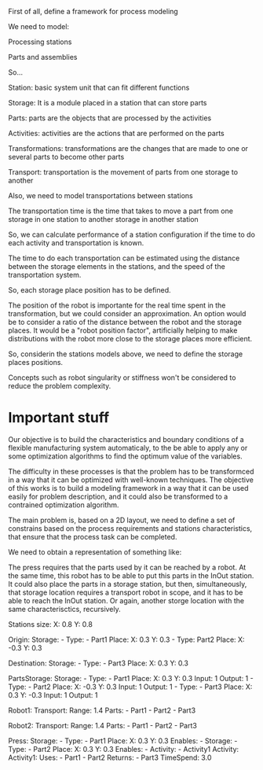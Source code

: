 First of all, define a framework for process modeling

We need to model:

Processing stations

Parts and assemblies

So...

Station: basic system unit that can fit different functions

Storage: It is a module placed in a station that can store parts

Parts: parts are the objects that are processed by the activities

Activities: activities are the actions that are performed on the parts

Transformations: transformations are the changes that are made to one or several parts to become other parts

Transport: transportation is the movement of parts from one storage to another



Also, we need to model transportations between stations

The transportation time is the time that takes to move a part from one storage in one station to another storage in another station

So, we can calculate performance of a station configuration if the time to do each activity and transportation is known.

The time to do each transportation can be estimated using the distance between the storage elements in the stations, and the speed of the transportation system.

So, each storage place position has to be defined.

The position of the robot is importante for the real time spent in the transformation, but we could consider an approximation. An option would be to consider a ratio of the distance between the robot and the storage places. It would be a "robot position factor", artificially helping to make distributions with the robot more close to the storage places more efficient.

So, considerin the stations models above, we need to define the storage places positions.


Concepts such as robot singularity or stiffness won't be considered to reduce the problem complexity.

# Important stuff

Our objective is to build the characteristics and boundary conditions of a flexible manufacturing system automaticaly, to the be able to apply any or some optimization algorithms to find the optimum value of the variables.

The difficulty in these processes is that the problem has to be transformced in a way that it can be optimized with well-known techniques. The objective of this works is to build a modeling framework in a way that it can be used easily for problem description, and it could also be transformed to a contrained optimization algorithm.

The main problem is, based on a 2D layout, we need to define a set of constrains based on the process requirements and stations characteristics, that ensure that the process task can be completed. 

We need to obtain a representation of something like:

The press requires that the parts used by it can be reached by a robot. At the same time, this robot has to be able to put this parts in the InOut station. It could also place the parts in a storage station, but then, simultaneously, that storage location requires a transport robot in scope, and it has to be able to reach the InOut station. Or again, another storge location with the same characterisctics, recursively.




Stations size:
  X: 0.8
  Y: 0.8

Origin:
  Storage:
    - Type:
      - Part1
      Place:
        X: 0.3
        Y: 0.3
    - Type: Part2
      Place:
        X: -0.3
        Y: 0.3

Destination:
  Storage:
    - Type:
      - Part3
      Place:
        X: 0.3
        Y: 0.3

PartsStorage:
  Storage:
    - Type:
      - Part1
      Place:
        X: 0.3
        Y: 0.3
      Input: 1
      Output: 1
    - Type:
      - Part2
      Place:
        X: -0.3
        Y: 0.3
      Input: 1
      Output: 1
    - Type:
      - Part3
      Place:
        X: 0.3
        Y: -0.3
      Input: 1
      Output: 1

Robot1:
  Transport:
    Range: 1.4
    Parts:
      - Part1
      - Part2
      - Part3

Robot2:
  Transport:
    Range: 1.4
    Parts:
      - Part1
      - Part2
      - Part3


Press:
  Storage:
    - Type:
      - Part1
      Place:
        X: 0.3
        Y: 0.3
      Enables:
        - Storage:
          - Type:
            - Part2
            Place:
              X: 0.3
              Y: 0.3
            Enables:
              - Activity:
                - Activity1
  Activity:
    Activity1:
      Uses:
        - Part1
        - Part2
      Returns:
        - Part3
      TimeSpend: 3.0

